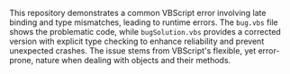 This repository demonstrates a common VBScript error involving late binding and type mismatches, leading to runtime errors.  The `bug.vbs` file shows the problematic code, while `bugSolution.vbs` provides a corrected version with explicit type checking to enhance reliability and prevent unexpected crashes.  The issue stems from VBScript's flexible, yet error-prone, nature when dealing with objects and their methods.